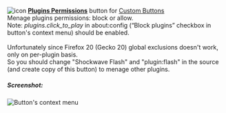 ![icon](https://raw.github.com/Infocatcher/Custom_Buttons/master/Plugins_Permissions/icons/icon.png)&nbsp;<a href="http://infocatcher.github.com/Custom_Buttons/install/pluginsPermissions.html"><strong>Plugins Permissions</strong></a> button for [Custom Buttons](https://addons.mozilla.org/addon/custom-buttons/)
<br>Menage plugins permissions: block or allow.
<br>Note: *plugins.click_to_play* in about:config (“Block plugins” checkbox in button's context menu) should be enabled.
<br>
<br>Unfortunately since Firefox 20 (Gecko 20) global exclusions doesn't work, only on per-plugin basis.
<br>So you should change "Shockwave Flash" and "plugin:flash" in the source (and create copy of this button) to menage other plugins.

##### Screenshot:
<img src="https://raw.github.com/Infocatcher/Custom_Buttons/master/Plugins_Permissions/pluginsPermissions-en.png" alt="Button's context menu" align="top">